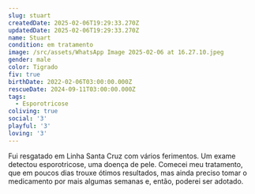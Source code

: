 ```yaml
---
slug: stuart
createdDate: 2025-02-06T19:29:33.270Z
updatedDate: 2025-02-06T19:29:33.270Z
name: Stuart
condition: em tratamento
image: /src/assets/WhatsApp Image 2025-02-06 at 16.27.10.jpeg
gender: male
color: Tigrado
fiv: true
birthDate: 2022-02-06T03:00:00.000Z
rescueDate: 2024-09-11T03:00:00.000Z
tags:
  - Esporotricose
coliving: true
social: '3'
playful: '3'
loving: '3'
---
```


Fui resgatado em Linha Santa Cruz com vários ferimentos. Um exame detectou esporotricose, uma doença de pele. Comecei meu tratamento, que em poucos dias trouxe ótimos resultados, mas ainda preciso tomar o medicamento por mais algumas semanas e, então, poderei ser adotado. 
